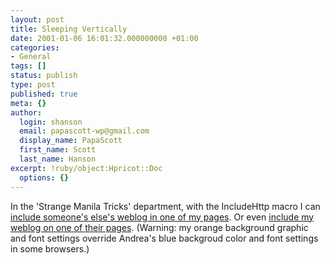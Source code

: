 ```yaml
---
layout: post
title: Sleeping Vertically
date: 2001-01-06 16:01:32.000000000 +01:00
categories:
- General
tags: []
status: publish
type: post
published: true
meta: {}
author:
  login: shanson
  email: papascott-wp@gmail.com
  display_name: PapaScott
  first_name: Scott
  last_name: Hanson
excerpt: !ruby/object:Hpricot::Doc
  options: {}
---
```

<p>In the 'Strange Manila Tricks' department, with the IncludeHttp macro I can <a href="http://shanson.editthispage.com/discuss/msgReader$470?mode=day">include someone's else's weblog in one of my pages</a>. Or even <a href="http://andrea.editthispage.com/discuss/msgReader$1668?mode=day">include my weblog on one of their pages</a>. (Warning: my orange background graphic and font settings override Andrea's blue backgroud color and font settings in some browsers.)</p>

